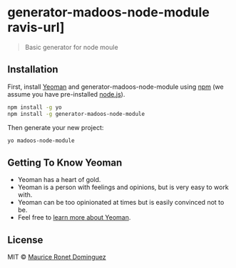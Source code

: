 # generator-madoos-node-module ravis-url]

> Basic generator for node moule

## Installation

First, install [Yeoman](http://yeoman.io) and generator-madoos-node-module using [npm](https://www.npmjs.com/) (we assume you have pre-installed [node.js](https://nodejs.org/)).

```bash
npm install -g yo
npm install -g generator-madoos-node-module
```

Then generate your new project:

```bash
yo madoos-node-module
```

## Getting To Know Yeoman

 * Yeoman has a heart of gold.
 * Yeoman is a person with feelings and opinions, but is very easy to work with.
 * Yeoman can be too opinionated at times but is easily convinced not to be.
 * Feel free to [learn more about Yeoman](http://yeoman.io/).

## License

MIT © [Maurice Ronet Dominguez](https://github.com/madoos/)


[npm-image]: https://badge.fury.io/js/generator-madoos-node-module.svg
[npm-url]: https://npmjs.org/package/generator-madoos-node-module
[travis-image]: https://travis-ci.org/madoos/generator-madoos-node-module.svg?branch=master
[travis-url]: https://travis-ci.org/madoos/generator-madoos-node-module
[daviddm-image]: https://david-dm.org/madoos/generator-madoos-node-module.svg?theme=shields.io
[daviddm-url]: https://david-dm.org/madoos/generator-madoos-node-module
